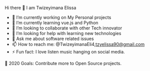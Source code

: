 Hi there 👋 I am Twizeyimana Elissa
- 🔭 I’m currently working on My Personal projects
- 🌱 I’m currently learning vue.js and Python
- 👯 I’m looking to collaborate with other Tech innovator
- 🤔 I’m looking for help with learning new technologies
- 💬 Ask me about  software related issues
- 📫 How to reach me: @TwizeyimanaEli4,tzyelissa90@gmail.com
- ⚡ Fun fact: I love listen music hanging on social media.

 🥅 2020 Goals: Contribute more to Open Source projects.
